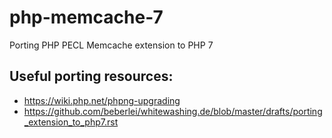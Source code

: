 # php-memcache-7
Porting PHP PECL Memcache extension to PHP 7

## Useful porting resources:
- https://wiki.php.net/phpng-upgrading
- https://github.com/beberlei/whitewashing.de/blob/master/drafts/porting_extension_to_php7.rst
